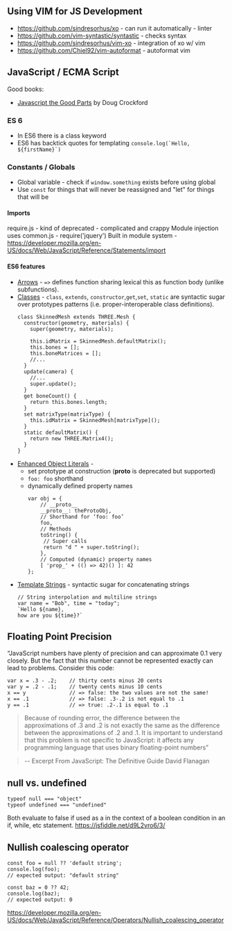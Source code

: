 ## Using VIM for JS Development
* https://github.com/sindresorhus/xo - can run it automatically - linter
* https://github.com/vim-syntastic/syntastic - checks syntax 
* https://github.com/sindresorhus/vim-xo - integration of xo w/ vim
* https://github.com/Chiel92/vim-autoformat - autoformat vim

## JavaScript / ECMA Script
Good books:
* [Javascript the Good Parts](https://learning.oreilly.com/library/view/javascript-the-good/9780596517748/) by Doug Crockford

### ES 6
* In ES6 there is a class keyword
* ES6 has backtick quotes for templating 
  ```console.log(`Hello, ${firstName}`)```

### Constants / Globals
* Global variable - check if `window.something` exists before using global
* Use `const` for things that will never be reassigned and "let" for things that will be

#### Imports
require.js - kind of deprecated - complicated and crappy
Module injection uses common.js - require('jquery')
Built in module system - https://developer.mozilla.org/en-US/docs/Web/JavaScript/Reference/Statements/import

#### ES6 features
* [Arrows](https://github.com/lukehoban/es6features#arrows) - `=>` defines function sharing lexical this as function body (unlike subfunctions).
* [Classes](https://github.com/lukehoban/es6features#classes) - `class`, `extends`, `constructor`,`get`,`set`, `static` are syntactic sugar over prototypes patterns (i.e. proper-interoperable class definitions).
  ```
  class SkinnedMesh extends THREE.Mesh {
    constructor(geometry, materials) {
      super(geometry, materials);

      this.idMatrix = SkinnedMesh.defaultMatrix();
      this.bones = [];
      this.boneMatrices = [];
      //...
    }
    update(camera) {
      //...
      super.update();
    }
    get boneCount() {
      return this.bones.length;
    }
    set matrixType(matrixType) {
      this.idMatrix = SkinnedMesh[matrixType]();
    }
    static defaultMatrix() {
      return new THREE.Matrix4();
    }
  }
  ```
* [Enhanced Object Literals](https://github.com/lukehoban/es6features#enhanced-object-literals) -
  * set prototype at construction (__proto__ is deprecated but supported)
  * `foo: foo` shorthand
  * dynamically defined property names
    ```
    var obj = {
        // __proto__
        __proto__: theProtoObj,
        // Shorthand for ‘foo: foo’
        foo,
        // Methods
        toString() {
         // Super calls
         return "d " + super.toString();
        },
        // Computed (dynamic) property names
        [ 'prop_' + (() => 42)() ]: 42
    };
    ```
* [Template Strings](https://github.com/lukehoban/es6features#template-strings) - syntactic sugar for concatenating strings
  ```
  // String interpolation and multiline strings
  var name = "Bob", time = "today";
  `Hello ${name}, 
  how are you ${time}?`
  ```

## Floating Point Precision

“JavaScript numbers have plenty of precision and can
          approximate 0.1 very closely. But
          the fact that this number cannot be represented exactly can lead to
          problems. Consider this code:
```
var x = .3 - .2;    // thirty cents minus 20 cents
var y = .2 - .1;    // twenty cents minus 10 cents
x == y              // => false: the two values are not the same!
x == .1             // => false: .3-.2 is not equal to .1
y == .1             // => true: .2-.1 is equal to .1
```

> Because of rounding error, the difference between the
          approximations of .3 and .2 is not exactly the same as the
          difference between the approximations of .2 and .1. It is important
          to understand that this problem is not specific to JavaScript: it
          affects any programming language that uses binary floating-point
          numbers”

> -- Excerpt From
JavaScript: The Definitive Guide
David Flanagan

## null vs. undefined
```
typeof null === "object"
typeof undefined === "undefined"
```
Both evaluate to false if used as a in the context of a boolean condition in an if, while, etc statement.
https://jsfiddle.net/d9L2vro6/3/

## Nullish coalescing operator
```
const foo = null ?? 'default string';
console.log(foo);
// expected output: "default string"

const baz = 0 ?? 42;
console.log(baz);
// expected output: 0
```
https://developer.mozilla.org/en-US/docs/Web/JavaScript/Reference/Operators/Nullish_coalescing_operator
